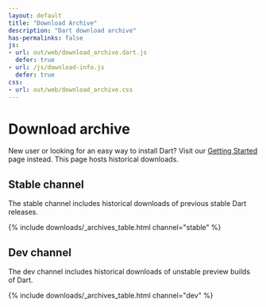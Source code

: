 ```yaml
---
layout: default
title: "Download Archive"
description: "Dart download archive"
has-permalinks: false
js:
- url: out/web/download_archive.dart.js
  defer: true
- url: /js/download-info.js
  defer: true
css:
- url: out/web/download_archive.css
---
```


# Download archive

New user or looking for an easy way to install Dart? Visit our
[Getting Started](/tools/download.html) page instead. This page hosts
historical downloads.

## Stable channel

The stable channel includes historical downloads of previous stable Dart releases.

{% include downloads/_archives_table.html channel="stable" %}

## Dev channel

The dev channel includes historical downloads of unstable preview builds of Dart.

{% include downloads/_archives_table.html channel="dev" %}
